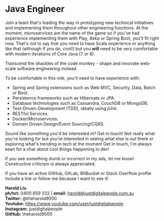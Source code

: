 # Java Engineer

Join a team that's leading the way in prototyping new technical initiatives and implementing them throughout other engineering functions. At the moment, microservices are the name of the game so if you've had experience implementing them with Play, Akka or Spring Boot, you'll fit right now. That's not to say that you need to have Scala experience or anything like that (although if you do, cool!) but you **will** need to be very comfortable with modern iterations of Core Java (7 or 8).

Transcend the shackles of the code monkey - shape and innovate web-scale software engineering instead.

To be comfortable in this role, you'll need to have experience with:

* Spring and Spring extensions such as Web MVC, Security, Data, Batch or Boot.
* Persistence frameworks such as Hibernate or JPA.
* Database technologies such as Cassandra, CouchDB or MongoDB.
* Test-Driven-Development (TDD), ideally using jUnit.
* RESTful Services.
* Docker/Microservices.
* Domain Driven Design/Event Sourcing/CQRS.

Sound like something you'd be interested in? Get in touch! Not really what you're looking for but you're interested in seeing what else is out there or exploring what's trending in tech at the moment Get in touch, I'm always keen for a chat about cool things happening in dev!

If you see something dumb or incorrect in my ads, let me know! Constructive criticism is always appreciated.

If you have an active GitHub, GitLab, BitBucket or Stack Overflow profile include a link or follow me because I want to see it!

**Harold Liu**</br>
**ph/txt:** 0400 659 332 | **email:** harold@justdigitalpeople.com.au</br>
**Twitter:** @theharold9000</br>
**Youtube:** https://www.youtube.com/user/justdigitalpeople</br>
**Instagram:** justdigitalpeople</br>
**GitHub:** theharold9000</br>